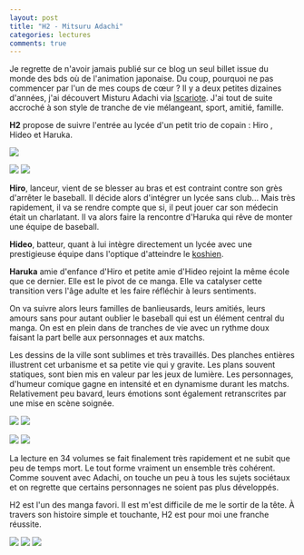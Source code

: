 ```yaml
---
layout: post
title: "H2 - Mitsuru Adachi"
categories: lectures
comments: true
---
```


Je regrette de n'avoir jamais publié sur ce blog un seul billet issue du monde des bds où de l'animation japonaise. Du coup, pourquoi ne pas commencer par l'un de mes coups de cœur ? Il y a deux petites dizaines d'années, j'ai découvert Misturu Adachi via [Iscariote](http://www.iscariote.org/). J'ai tout de suite accroché à son style de tranche de vie mélangeant, sport, amitié, famille. 

**H2** propose de suivre l'entrée au lycée d'un petit trio de copain : Hiro , Hideo et Haruka. 

![](https://github.com/homeostasie/bouquins/raw/master/_pics/lv/adachi_mitsuru/h2.png)

![](https://github.com/homeostasie/bouquins/raw/master/_pics/lv/adachi_mitsuru/h2-mes-1.jpg) ![](https://github.com/homeostasie/bouquins/raw/master/_pics/lv/adachi_mitsuru/h2-mes-2.jpg)


**Hiro**, lanceur, vient de se blesser au bras et est contraint contre son grès d'arrêter le baseball. Il décide alors d'intégrer un lycée sans club... Mais très rapidement, il va se rendre compte que si, il peut jouer car son médecin était un charlatant. Il va alors faire la rencontre d'Haruka qui rêve de monter une équipe de baseball. 

**Hideo**, batteur, quant à lui intègre directement un lycée avec une prestigieuse équipe dans l'optique d'atteindre le [koshien](https://en.wikipedia.org/wiki/High_school_baseball_in_Japan). 

**Haruka** amie d'enfance d'Hiro et petite amie d'Hideo rejoint la même école que ce dernier. Elle est le pivot de ce manga. Elle va catalyser cette transition vers l'âge adulte et les faire réfléchir à leurs sentiments. 

On va suivre alors leurs familles de banlieusards, leurs amitiés, leurs amours sans pour autant oublier le baseball qui est un élément central du manga. On est en plein dans de tranches de vie avec un rythme doux faisant la part belle aux personnages et aux matchs.

Les dessins de la ville sont sublimes et très travaillés. Des planches entières illustrent cet urbanisme et sa petite vie qui y gravite. Les plans souvent statiques, sont bien mis en valeur par les jeux de lumière. 
Les personnages, d'humeur comique gagne en intensité et en dynamisme durant les matchs. Relativement peu bavard, leurs émotions sont également retranscrites par une mise en scène soignée.

![](https://github.com/homeostasie/bouquins/raw/master/_pics/lv/adachi_mitsuru/h2-bat-1.jpg) ![](https://github.com/homeostasie/bouquins/raw/master/_pics/lv/adachi_mitsuru/h2-bat-2.jpg)


![](https://github.com/homeostasie/bouquins/raw/master/_pics/lv/adachi_mitsuru/h2-mes-1.jpg) ![](https://github.com/homeostasie/bouquins/raw/master/_pics/lv/adachi_mitsuru/h2-mes-2.jpg)


La lecture en 34 volumes se fait finalement très rapidement et ne subit que peu de temps mort. Le tout forme vraiment un ensemble très cohérent. Comme souvent avec Adachi, on touche un peu à tous les sujets sociétaux et on regrette que certains personnages ne soient pas plus développés. 

H2 est l'un des manga favori. Il est m'est difficile de me le sortir de la tête. À travers son histoire simple et touchante, H2 est pour moi une franche réussite.


![](https://github.com/homeostasie/bouquins/raw/master/_pics/lv/adachi_mitsuru/h2-act-1.jpg) ![](https://github.com/homeostasie/bouquins/raw/master/_pics/lv/adachi_mitsuru/h2-act-2.jpg) ![](https://github.com/homeostasie/bouquins/raw/master/_pics/lv/adachi_mitsuru/h2-act-3.jpg)
